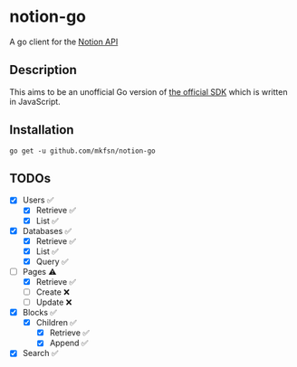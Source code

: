 # notion-go

A go client for the [Notion API](https://developers.notion.com/)

## Description

This aims to be an unofficial Go version of [the official SDK](https://github.com/makenotion/notion-sdk-js)
which is written in JavaScript.

## Installation

```
go get -u github.com/mkfsn/notion-go
```

## TODOs

- [x] Users ✅
   * [x] Retrieve ✅
   * [x] List ✅
- [x] Databases ✅
  * [x] Retrieve ✅
  * [x] List ✅
  * [x] Query ✅
- [ ] Pages ⚠️
  * [x] Retrieve ✅
  * [ ] Create ❌
  * [ ] Update ❌
- [x] Blocks ✅️
  * [x] Children ✅
    - [x] Retrieve ✅
    - [x] Append ✅
- [x] Search ✅
